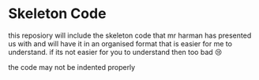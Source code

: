 # Skeleton Code

this reposiory will include the skeleton code that mr harman has presented us with and will have it in an organised format that is easier for me to understand. if its not easier for you to understand then too bad 😢


the code may not be indented properly
